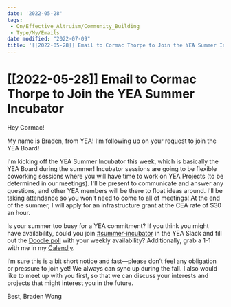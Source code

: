 ```yaml
---
date: '2022-05-28'
tags:
 - On/Effective_Altruism/Community_Building
 - Type/My/Emails
date modified: "2022-07-09"
title: '[[2022-05-28]] Email to Cormac Thorpe to Join the YEA Summer Incubator'
---
```


# [[2022-05-28]] Email to Cormac Thorpe to Join the YEA Summer Incubator
Hey Cormac! 

My name is Braden, from YEA! I’m following up on your request to join the YEA Board!

I'm kicking off the YEA Summer Incubator this week, which is basically the YEA Board during the summer! Incubator sessions are going to be flexible coworking sessions where you will have time to work on YEA Projects (to be determined in our meetings). I'll be present to communicate and answer any questions, and other YEA members will be there to float ideas around. I'll be taking attendance so you won't need to come to all of meetings! At the end of the summer, I will apply for an infrastructure grant at the CEA rate of $30 an hour. 

Is your summer too busy for a YEA commitment? If you think you might have availability, could you join [#summer-incubator](https://yaleea.slack.com/archives/C03F3K0L43E) in the YEA Slack and fill out the [Doodle poll](https://doodle.com/meeting/participate/id/b4xg6Qgb) with your weekly availability? Additionally, grab a 1-1 with me in my [Calendly](https://calendly.com/braden-w).

I’m sure this is a bit short notice and fast—please don’t feel any obligation or pressure to join yet! We always can sync up during the fall. I also would like to meet up with you first, so that we can discuss your interests and projects that might interest you in the future.

Best,
Braden Wong
